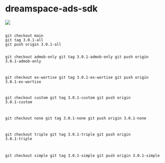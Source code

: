 # dreamspace-ads-sdk

[![](https://jitpack.io/v/dream-space/dreamspace-ads-sdk.svg)](https://jitpack.io/#dream-space/dreamspace-ads-sdk)

<code>
git checkout main
git tag 3.0.1-all
git push origin 3.0.1-all

git checkout admob-only
git tag 3.0.1-admob-only
git push origin 3.0.1-admob-only

git checkout ex-wortise
git tag 3.0.1-ex-wortise
git push origin 3.0.1-ex-wortise

git checkout custom
git tag 3.0.1-custom
git push origin 3.0.1-custom

git checkout none
git tag 3.0.1-none
git push origin 3.0.1-none

git checkout triple
git tag 3.0.1-triple
git push origin 3.0.1-triple

git checkout simple
git tag 3.0.1-simple
git push origin 3.0.1-simple
</code>
